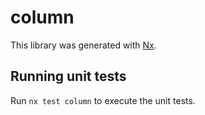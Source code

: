 # column

This library was generated with [Nx](https://nx.dev).

## Running unit tests

Run `nx test column` to execute the unit tests.
